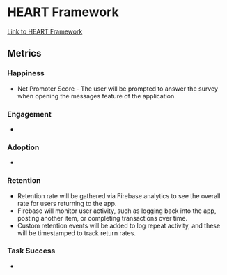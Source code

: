 # HEART Framework

[Link to HEART Framework](https://docs.google.com/presentation/d/18S2Rc6vmY-HL8rcVbEIPXLjRemgh_oYLE51DBTDtsIM/edit?usp=sharing)

## Metrics

### Happiness
- Net Promoter Score - The user will be prompted to answer the survey when opening the messages feature of the application.

### Engagement
- 

### Adoption
- 

### Retention
- Retention rate will be gathered via Firebase analytics to see the overall rate for users returning to the app.
- Firebase will monitor user activity, such as logging back into the app, posting another item, or completing transactions over time.
- Custom retention events will be added to log repeat activity, and these will be timestamped to track return rates.

### Task Success
- 
